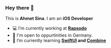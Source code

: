 ### Hey there 👋
This is **Ahmet Sina**. I am an **iOS Developer**
- 💻 I’m currently working at **[Rapsodo](https://rapsodo.com/)**
- 🔎 I'm open to oppurtinities in Germany.
- 🌱 I’m currently learning **[SwiftUI](https://developer.apple.com/documentation/swiftui) and [Combine](https://developer.apple.com/documentation/combine)**
